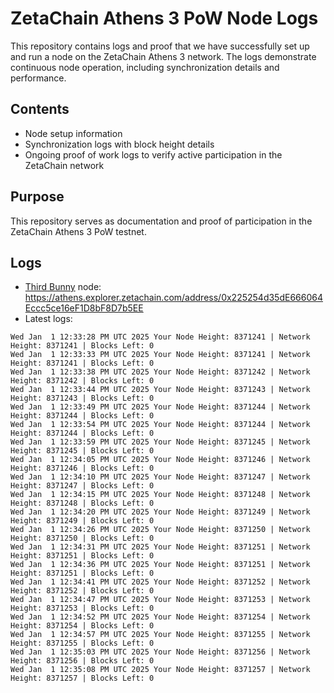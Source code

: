 # ZetaChain Athens 3 PoW Node Logs
This repository contains logs and proof that we have successfully set up and run a node on the ZetaChain Athens 3 network. The logs demonstrate continuous node operation, including synchronization details and performance.

## Contents
- Node setup information
- Synchronization logs with block height details
- Ongoing proof of work logs to verify active participation in the ZetaChain network

## Purpose
This repository serves as documentation and proof of participation in the ZetaChain Athens 3 PoW testnet.

## Logs

- [Third Bunny](https://thirdbunny.xyz/) node: https://athens.explorer.zetachain.com/address/0x225254d35dE666064Eccc5ce16eF1D8bF8D7b5EE
- Latest logs:
```
Wed Jan  1 12:33:28 PM UTC 2025 Your Node Height: 8371241 | Network Height: 8371241 | Blocks Left: 0
Wed Jan  1 12:33:33 PM UTC 2025 Your Node Height: 8371241 | Network Height: 8371241 | Blocks Left: 0
Wed Jan  1 12:33:38 PM UTC 2025 Your Node Height: 8371242 | Network Height: 8371242 | Blocks Left: 0
Wed Jan  1 12:33:44 PM UTC 2025 Your Node Height: 8371243 | Network Height: 8371243 | Blocks Left: 0
Wed Jan  1 12:33:49 PM UTC 2025 Your Node Height: 8371244 | Network Height: 8371244 | Blocks Left: 0
Wed Jan  1 12:33:54 PM UTC 2025 Your Node Height: 8371244 | Network Height: 8371244 | Blocks Left: 0
Wed Jan  1 12:33:59 PM UTC 2025 Your Node Height: 8371245 | Network Height: 8371245 | Blocks Left: 0
Wed Jan  1 12:34:05 PM UTC 2025 Your Node Height: 8371246 | Network Height: 8371246 | Blocks Left: 0
Wed Jan  1 12:34:10 PM UTC 2025 Your Node Height: 8371247 | Network Height: 8371247 | Blocks Left: 0
Wed Jan  1 12:34:15 PM UTC 2025 Your Node Height: 8371248 | Network Height: 8371248 | Blocks Left: 0
Wed Jan  1 12:34:20 PM UTC 2025 Your Node Height: 8371249 | Network Height: 8371249 | Blocks Left: 0
Wed Jan  1 12:34:26 PM UTC 2025 Your Node Height: 8371250 | Network Height: 8371250 | Blocks Left: 0
Wed Jan  1 12:34:31 PM UTC 2025 Your Node Height: 8371251 | Network Height: 8371251 | Blocks Left: 0
Wed Jan  1 12:34:36 PM UTC 2025 Your Node Height: 8371251 | Network Height: 8371251 | Blocks Left: 0
Wed Jan  1 12:34:41 PM UTC 2025 Your Node Height: 8371252 | Network Height: 8371252 | Blocks Left: 0
Wed Jan  1 12:34:47 PM UTC 2025 Your Node Height: 8371253 | Network Height: 8371253 | Blocks Left: 0
Wed Jan  1 12:34:52 PM UTC 2025 Your Node Height: 8371254 | Network Height: 8371254 | Blocks Left: 0
Wed Jan  1 12:34:57 PM UTC 2025 Your Node Height: 8371255 | Network Height: 8371255 | Blocks Left: 0
Wed Jan  1 12:35:03 PM UTC 2025 Your Node Height: 8371256 | Network Height: 8371256 | Blocks Left: 0
Wed Jan  1 12:35:08 PM UTC 2025 Your Node Height: 8371257 | Network Height: 8371257 | Blocks Left: 0
```
